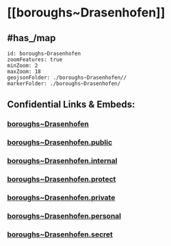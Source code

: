 # [[boroughs~Drasenhofen]] 

## #has_/map  



```leaflet
id: boroughs~Drasenhofen
zoomFeatures: true 
minZoom: 2 
maxZoom: 18
geojsonFolder: ./boroughs~Drasenhofen//
markerFolder: ./boroughs~Drasenhofen/
```


## Confidential Links & Embeds: 

### [boroughs~Drasenhofen](/_Standards/Earth/Continent/Europe/Europe~Central/Austria/Austrias_States/Niederösterreich/counties~NÖ/Mistelbach/cities~Mistelbach/Drasenhofen/boroughs~Drasenhofen.md) 

### [boroughs~Drasenhofen.public](/_public/Earth/Continent/Europe/Europe~Central/Austria/Austrias_States/Niederösterreich/counties~NÖ/Mistelbach/cities~Mistelbach/Drasenhofen/boroughs~Drasenhofen.public.md) 

### [boroughs~Drasenhofen.internal](/_internal/Earth/Continent/Europe/Europe~Central/Austria/Austrias_States/Niederösterreich/counties~NÖ/Mistelbach/cities~Mistelbach/Drasenhofen/boroughs~Drasenhofen.internal.md) 

### [boroughs~Drasenhofen.protect](/_protect/Earth/Continent/Europe/Europe~Central/Austria/Austrias_States/Niederösterreich/counties~NÖ/Mistelbach/cities~Mistelbach/Drasenhofen/boroughs~Drasenhofen.protect.md) 

### [boroughs~Drasenhofen.private](/_private/Earth/Continent/Europe/Europe~Central/Austria/Austrias_States/Niederösterreich/counties~NÖ/Mistelbach/cities~Mistelbach/Drasenhofen/boroughs~Drasenhofen.private.md) 

### [boroughs~Drasenhofen.personal](/_personal/Earth/Continent/Europe/Europe~Central/Austria/Austrias_States/Niederösterreich/counties~NÖ/Mistelbach/cities~Mistelbach/Drasenhofen/boroughs~Drasenhofen.personal.md) 

### [boroughs~Drasenhofen.secret](/_secret/Earth/Continent/Europe/Europe~Central/Austria/Austrias_States/Niederösterreich/counties~NÖ/Mistelbach/cities~Mistelbach/Drasenhofen/boroughs~Drasenhofen.secret.md)

